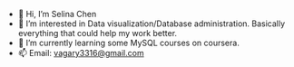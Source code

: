 - 👋 Hi, I’m Selina Chen
- 👀 I’m interested in Data visualization/Database administration. Basically everything that could help my work better.
- 🌱 I’m currently learning some MySQL courses on coursera.
- 📫 Email: vagary3316@gmail.com

<!---
vagary3316/vagary3316 is a ✨ special ✨ repository because its `README.md` (this file) appears on your GitHub profile.
You can click the Preview link to take a look at your changes.
--->
